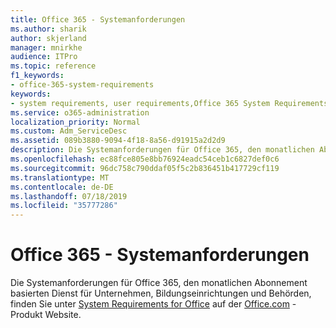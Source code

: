 ```yaml
---
title: Office 365 - Systemanforderungen
ms.author: sharik
author: skjerland
manager: mnirkhe
audience: ITPro
ms.topic: reference
f1_keywords:
- office-365-system-requirements
keywords:
- system requirements, user requirements,Office 365 System Requirements
ms.service: o365-administration
localization_priority: Normal
ms.custom: Adm_ServiceDesc
ms.assetid: 089b3880-9094-4f18-8a56-d91915a2d2d9
description: Die Systemanforderungen für Office 365, den monatlichen Abonnement basierten Dienst für Unternehmen, Bildungseinrichtungen und Behörden, finden Sie unter System Requirements for Office auf der Office.com-Produkt Website.
ms.openlocfilehash: ec88fce805e8bb76924eadc54ceb1c6827def0c6
ms.sourcegitcommit: 96dc758c790ddaf05f5c2b836451b417729cf119
ms.translationtype: MT
ms.contentlocale: de-DE
ms.lasthandoff: 07/18/2019
ms.locfileid: "35777286"
---
```

# <a name="office-365-system-requirements"></a>Office 365 - Systemanforderungen

Die Systemanforderungen für Office 365, den monatlichen Abonnement basierten Dienst für Unternehmen, Bildungseinrichtungen und Behörden, finden Sie unter [System Requirements for Office](http://go.microsoft.com/fwlink/?LinkID=626095&amp;clcid=0x409) auf der [Office.com](http://go.microsoft.com/fwlink/?LinkID=509817&amp;clcid=0x409) -Produkt Website. 
  

